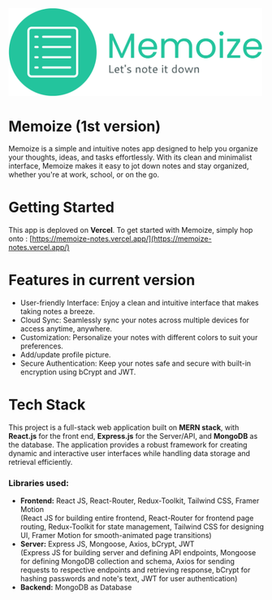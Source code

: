 <img src='frontend/src/assets/brand-logo/inline-logo-no-background.png' alt="app logo" style="width:500px"/>

# Memoize (1st version)
Memoize is a simple and intuitive notes app designed to help you organize your thoughts, ideas, and tasks effortlessly. With its clean and minimalist interface, Memoize makes it easy to jot down notes and stay organized, whether you're at work, school, or on the go.

# Getting Started
This app is deploved on <b>Vercel</b>. 
To get started with Memoize, simply hop onto : [https://memoize-notes.vercel.app/](https://memoize-notes.vercel.app/)

# Features in current version
- User-friendly Interface: Enjoy a clean and intuitive interface that makes taking notes a breeze.
- Cloud Sync: Seamlessly sync your notes across multiple devices for access anytime, anywhere.
- Customization: Personalize your notes with different colors to suit your preferences.
- Add/update profile picture.
- Secure Authentication: Keep your notes safe and secure with built-in encryption using bCrypt and JWT.

# Tech Stack
This project is a full-stack web application built on <b>MERN stack</b>, with  <b>React.js</b> for the front end, <b>Express.js</b> for the Server/API, and <b>MongoDB</b> as the database. The application provides a robust framework for creating dynamic and interactive user interfaces while handling data storage and retrieval efficiently.

### Libraries used: 
- <b>Frontend:</b> React JS, React-Router, Redux-Toolkit, Tailwind CSS, Framer Motion <br>
(React JS for building entire frontend, React-Router for frontend page routing, Redux-Toolkit for state management, Tailwind CSS for designing UI, Framer Motion for smooth-animated page transitions)
- <b>Server:</b> Express JS, Mongoose, Axios, bCrypt, JWT <br>
(Express JS for building server and defining API endpoints, Mongoose for defining MongoDB collection and schema, Axios for sending requests to respective endpoints and retrieving response, bCrypt for hashing passwords and note's text, JWT for user authentication)
- <b>Backend:</b> MongoDB as Database
